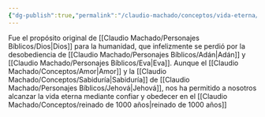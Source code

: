 ```yaml
---
{"dg-publish":true,"permalink":"/claudio-machado/conceptos/vida-eterna/"}
---
```


Fue el propósito original de [[Claudio Machado/Personajes Bíblicos/Dios\|Dios]] para la humanidad, que infelizmente se perdió por la desobediencia de [[Claudio Machado/Personajes Bíblicos/Adán\|Adán]] y [[Claudio Machado/Personajes Bíblicos/Eva\|Eva]]. 
Aunque el [[Claudio Machado/Conceptos/Amor\|Amor]] y la [[Claudio Machado/Conceptos/Sabiduría\|Sabiduría]] de [[Claudio Machado/Personajes Bíblicos/Jehová\|Jehová]], nos ha permitido a nosotros alcanzar la vida eterna mediante confiar y obedecer en el  [[Claudio Machado/Conceptos/reinado de 1000 años\|reinado de 1000 años]]

